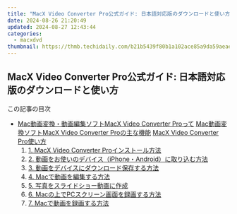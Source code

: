 ```yaml
---
title: "MacX Video Converter Pro公式ガイド: 日本語対応版のダウンロードと使い方"
date: 2024-08-26 21:20:49
updated: 2024-08-27 12:43:44
categories:
  - macxdvd
thumbnail: https://thmb.techidaily.com/b21b5439f80b1a102ace85a9da59aeae7943c3afff9ae70d9fb6a7745b13a600.jpg
---
```


## MacX Video Converter Pro公式ガイド: 日本語対応版のダウンロードと使い方

この記事の目次

* [Mac動画変換・動画編集ソフトMacX Video Converter Proって](https://tools.techidaily.com/macxdvd/products/) [Mac動画変換ソフトMacX Video Converter Proの主な機能](https://tools.techidaily.com/macxdvd/products/) [MacX Video Converter Pro使い方](https://tools.techidaily.com/macxdvd/products/)  
   1. [1. MacX Video Converter Proインストール方法](https://tools.techidaily.com/macxdvd/products/)  
   2. [2. 動画をお使いのデバイス（iPhone・Android）に取り込む方法](https://tools.techidaily.com/macxdvd/products/)  
   3. [3. 動画をデバイスにダウンロード保存する方法](https://tools.techidaily.com/macxdvd/products/)  
   4. [4. Macで動画を編集する方法](https://tools.techidaily.com/macxdvd/products/)  
   5. [5. 写真をスライドショー動画に作成](https://tools.techidaily.com/macxdvd/products/)  
   6. [6. Macの上でPCスクリーン画面を録画する方法](https://tools.techidaily.com/macxdvd/products/)  
   7. [7. Macで動画を録画する方法](https://tools.techidaily.com/macxdvd/products/)

<ins class="adsbygoogle"
     style="display:block"
     data-ad-format="autorelaxed"
     data-ad-client="ca-pub-7571918770474297"
     data-ad-slot="1223367746"></ins>



<ins class="adsbygoogle"
     style="display:block"
     data-ad-client="ca-pub-7571918770474297"
     data-ad-slot="8358498916"
     data-ad-format="auto"
     data-full-width-responsive="true"></ins>
